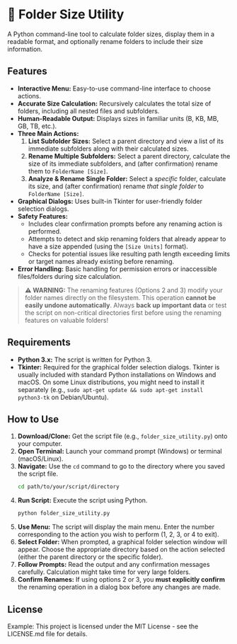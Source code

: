 # 📁 Folder Size Utility

A Python command-line tool to calculate folder sizes, display them in a readable format, and optionally rename folders to include their size information.

## Features

*   **Interactive Menu:** Easy-to-use command-line interface to choose actions.
*   **Accurate Size Calculation:** Recursively calculates the total size of folders, including all nested files and subfolders.
*   **Human-Readable Output:** Displays sizes in familiar units (B, KB, MB, GB, TB, etc.).
*   **Three Main Actions:**
    1.  **List Subfolder Sizes:** Select a parent directory and view a list of its immediate subfolders along with their calculated sizes.
    2.  **Rename Multiple Subfolders:** Select a parent directory, calculate the size of its immediate subfolders, and (after confirmation) rename them to `FolderName [Size]`.
    3.  **Analyze & Rename Single Folder:** Select a *specific* folder, calculate its size, and (after confirmation) rename *that single folder* to `FolderName [Size]`.
*   **Graphical Dialogs:** Uses built-in Tkinter for user-friendly folder selection dialogs.
*   **Safety Features:**
    *   Includes clear confirmation prompts before any renaming action is performed.
    *   Attempts to detect and skip renaming folders that already appear to have a size appended (using the `[Size Units]` format).
    *   Checks for potential issues like resulting path length exceeding limits or target names already existing before renaming.
*   **Error Handling:** Basic handling for permission errors or inaccessible files/folders during size calculation.

> **⚠️ WARNING:** The renaming features (Options 2 and 3) modify your folder names directly on the filesystem. This operation **cannot be easily undone automatically**. Always **back up important data** or test the script on non-critical directories first before using the renaming features on valuable folders!

## Requirements

*   **Python 3.x:** The script is written for Python 3.
*   **Tkinter:** Required for the graphical folder selection dialogs. Tkinter is usually included with standard Python installations on Windows and macOS. On some Linux distributions, you might need to install it separately (e.g., `sudo apt-get update && sudo apt-get install python3-tk` on Debian/Ubuntu).

## How to Use

1.  **Download/Clone:** Get the script file (e.g., `folder_size_utility.py`) onto your computer.
2.  **Open Terminal:** Launch your command prompt (Windows) or terminal (macOS/Linux).
3.  **Navigate:** Use the `cd` command to go to the directory where you saved the script file.
    ```bash
    cd path/to/your/script/directory
    ```
4.  **Run Script:** Execute the script using Python.
    ```bash
    python folder_size_utility.py
    ```
5.  **Use Menu:** The script will display the main menu. Enter the number corresponding to the action you wish to perform (1, 2, 3, or 4 to exit).
6.  **Select Folder:** When prompted, a graphical folder selection window will appear. Choose the appropriate directory based on the action selected (either the parent directory or the specific folder).
7.  **Follow Prompts:** Read the output and any confirmation messages carefully. Calculation might take time for very large folders.
8.  **Confirm Renames:** If using options 2 or 3, you **must explicitly confirm** the renaming operation in a dialog box before any changes are made.

## License


Example:
This project is licensed under the MIT License - see the LICENSE.md file for details.
